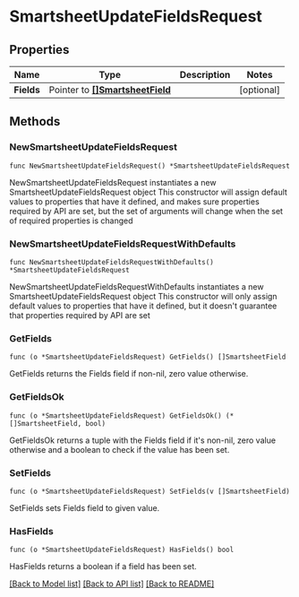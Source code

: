 # SmartsheetUpdateFieldsRequest

## Properties

Name | Type | Description | Notes
------------ | ------------- | ------------- | -------------
**Fields** | Pointer to [**[]SmartsheetField**](SmartsheetField.md) |  | [optional] 

## Methods

### NewSmartsheetUpdateFieldsRequest

`func NewSmartsheetUpdateFieldsRequest() *SmartsheetUpdateFieldsRequest`

NewSmartsheetUpdateFieldsRequest instantiates a new SmartsheetUpdateFieldsRequest object
This constructor will assign default values to properties that have it defined,
and makes sure properties required by API are set, but the set of arguments
will change when the set of required properties is changed

### NewSmartsheetUpdateFieldsRequestWithDefaults

`func NewSmartsheetUpdateFieldsRequestWithDefaults() *SmartsheetUpdateFieldsRequest`

NewSmartsheetUpdateFieldsRequestWithDefaults instantiates a new SmartsheetUpdateFieldsRequest object
This constructor will only assign default values to properties that have it defined,
but it doesn't guarantee that properties required by API are set

### GetFields

`func (o *SmartsheetUpdateFieldsRequest) GetFields() []SmartsheetField`

GetFields returns the Fields field if non-nil, zero value otherwise.

### GetFieldsOk

`func (o *SmartsheetUpdateFieldsRequest) GetFieldsOk() (*[]SmartsheetField, bool)`

GetFieldsOk returns a tuple with the Fields field if it's non-nil, zero value otherwise
and a boolean to check if the value has been set.

### SetFields

`func (o *SmartsheetUpdateFieldsRequest) SetFields(v []SmartsheetField)`

SetFields sets Fields field to given value.

### HasFields

`func (o *SmartsheetUpdateFieldsRequest) HasFields() bool`

HasFields returns a boolean if a field has been set.


[[Back to Model list]](../README.md#documentation-for-models) [[Back to API list]](../README.md#documentation-for-api-endpoints) [[Back to README]](../README.md)


